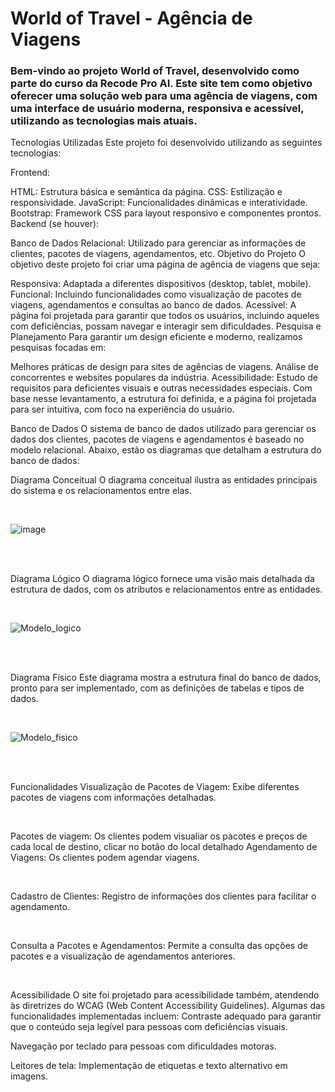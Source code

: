 # World of Travel - Agência de Viagens
### Bem-vindo ao projeto World of Travel, desenvolvido como parte do curso da Recode Pro AI. Este site tem como objetivo oferecer uma solução web para uma agência de viagens, com uma interface de usuário moderna, responsiva e acessível, utilizando as tecnologias mais atuais.

Tecnologias Utilizadas
Este projeto foi desenvolvido utilizando as seguintes tecnologias:

Frontend:

HTML: Estrutura básica e semântica da página.
CSS: Estilização e responsividade.
JavaScript: Funcionalidades dinâmicas e interatividade.
Bootstrap: Framework CSS para layout responsivo e componentes prontos.
Backend (se houver):

Banco de Dados Relacional: Utilizado para gerenciar as informações de clientes, pacotes de viagens, agendamentos, etc.
Objetivo do Projeto
O objetivo deste projeto foi criar uma página de agência de viagens que seja:

Responsiva: Adaptada a diferentes dispositivos (desktop, tablet, mobile).
Funcional: Incluindo funcionalidades como visualização de pacotes de viagens, agendamentos e consultas ao banco de dados.
Acessível: A página foi projetada para garantir que todos os usuários, incluindo aqueles com deficiências, possam navegar e interagir sem dificuldades.
Pesquisa e Planejamento
Para garantir um design eficiente e moderno, realizamos pesquisas focadas em:

Melhores práticas de design para sites de agências de viagens.
Análise de concorrentes e websites populares da indústria.
Acessibilidade: Estudo de requisitos para deficientes visuais e outras necessidades especiais.
Com base nesse levantamento, a estrutura foi definida, e a página foi projetada para ser intuitiva, com foco na experiência do usuário.

Banco de Dados
O sistema de banco de dados utilizado para gerenciar os dados dos clientes, pacotes de viagens e agendamentos é baseado no modelo relacional. Abaixo, estão os diagramas que detalham a estrutura do banco de dados:

Diagrama Conceitual
O diagrama conceitual ilustra as entidades principais do sistema e os relacionamentos entre elas.

<br>

![image](https://github.com/user-attachments/assets/7417dc0b-9960-41ae-99f1-f0342dadf3c2)

<br> <br>

Diagrama Lógico
O diagrama lógico fornece uma visão mais detalhada da estrutura de dados, com os atributos e relacionamentos entre as entidades.

<br>

![Modelo_logico](https://github.com/user-attachments/assets/501eb5cd-956e-4dab-9f5a-dbd691364fac)

<br> <br>

Diagrama Físico
Este diagrama mostra a estrutura final do banco de dados, pronto para ser implementado, com as definições de tabelas e tipos de dados.

<br>

![Modelo_fisico](https://github.com/user-attachments/assets/78302d41-fbf6-408a-b196-06135884149b)

<br> <br>


Funcionalidades
Visualização de Pacotes de Viagem: Exibe diferentes pacotes de viagens com informações detalhadas.

<br>

Pacotes de viagem: Os clientes podem visualiar os pacotes e preços de cada local de destino, clicar no botão do local detalhado
Agendamento de Viagens: Os clientes podem agendar viagens.

<br>

Cadastro de Clientes: Registro de informações dos clientes para facilitar o agendamento.

<br>

Consulta a Pacotes e Agendamentos: Permite a consulta das opções de pacotes e a visualização de agendamentos anteriores.

<br>

Acessibilidade
O site foi projetado para acessibilidade também, atendendo às diretrizes do WCAG (Web Content Accessibility Guidelines). Algumas das funcionalidades implementadas incluem:
Contraste adequado para garantir que o conteúdo seja legível para pessoas com deficiências visuais.

Navegação por teclado para pessoas com dificuldades motoras.

Leitores de tela: Implementação de etiquetas e texto alternativo em imagens.

